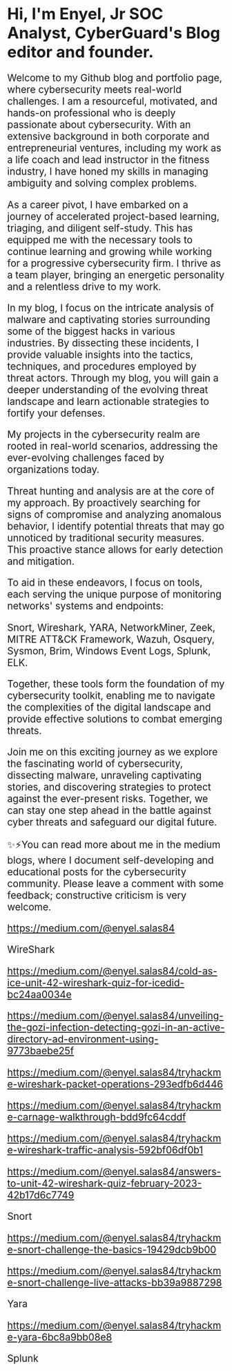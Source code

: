 




<!DOCTYPE html>
<html>
<body>

<h1 style="font-size:300%;"></h1>
<p style="font-size:160%;"></p>
<p style="font-family:courier;"></p>

<h1 style="font-size:260%;">Hi, I'm Enyel, Jr SOC Analyst, CyberGuard's Blog editor and founder.</h1>
  
<p style="font-size:160%;">Welcome to my Github blog and portfolio page, where cybersecurity meets real-world challenges. I am a resourceful, motivated, and hands-on professional who is deeply passionate about cybersecurity. With an extensive background in both corporate and entrepreneurial ventures, including my work as a life coach and lead instructor in the fitness industry, I have honed my skills in managing ambiguity and solving complex problems.</p>

<p style="font-size:160%;">As a career pivot, I have embarked on a journey of accelerated project-based learning, triaging, and diligent self-study. This has equipped me with the necessary tools to continue learning and growing while working for a progressive cybersecurity firm. I thrive as a team player, bringing an energetic personality and a relentless drive to my work.</p>

<p style="font-size:160%;">In my blog, I focus on the intricate analysis of malware and captivating stories surrounding some of the biggest hacks in various industries. By dissecting these incidents, I provide valuable insights into the tactics, techniques, and procedures employed by threat actors. Through my blog, you will gain a deeper understanding of the evolving threat landscape and learn actionable strategies to fortify your defenses.</p>

<p style="font-size:160%;">My projects in the cybersecurity realm are rooted in real-world scenarios, addressing the ever-evolving challenges faced by organizations today.</p>

<p style="font-size:160%;">Threat hunting and analysis are at the core of my approach. By proactively searching for signs of compromise and analyzing anomalous behavior, I identify potential threats that may go unnoticed by traditional security measures. This proactive stance allows for early detection and mitigation.</p>

<p style="font-size:160%;">To aid in these endeavors, I focus on tools, each serving the unique purpose of monitoring networks' systems and endpoints:</p>
<p style="font-size:160%;">Snort, Wireshark, YARA, NetworkMiner, Zeek, MITRE ATT&CK Framework, Wazuh, Osquery, Sysmon, Brim, Windows Event Logs, Splunk, ELK.</p>
<p style="font-size:160%;">Together, these tools form the foundation of my cybersecurity toolkit, enabling me to navigate the complexities of the digital landscape and provide effective solutions to combat emerging threats.</p>
  
<p style="font-size:160%;">Join me on this exciting journey as we explore the fascinating world of cybersecurity, dissecting malware, unraveling captivating stories, and discovering strategies to protect against the ever-present risks. Together, we can stay one step ahead in the battle against cyber threats and safeguard our digital future.</p>

<p style="font-size:160%;">✨⚡You can read more about me in the medium blogs, where I document self-developing and educational posts for the cybersecurity community. Please leave a comment with some feedback; constructive criticism is very welcome.</p>

<p style="font-size:160%;"><a href="https://medium.com/@enyel.salas84">https://medium.com/@enyel.salas84</a></p>

<p style="font-size:160%;">WireShark</p>
<p style="font-size:160%;"><a href="https://medium.com/@enyel.salas84/cold-as-ice-unit-42-wireshark-quiz-for-icedid-bc24aa0034e">https://medium.com/@enyel.salas84/cold-as-ice-unit-42-wireshark-quiz-for-icedid-bc24aa0034e</a></p>
<p style="font-size:160%;"><a href="https://medium.com/@enyel.salas84/unveiling-the-gozi-infection-detecting-gozi-in-an-active-directory-ad-environment-using-9773baebe25f">https://medium.com/@enyel.salas84/unveiling-the-gozi-infection-detecting-gozi-in-an-active-directory-ad-environment-using-9773baebe25f</a></p>
<p style="font-size:160%;"><a href="https://medium.com/@enyel.salas84/tryhackme-wireshark-packet-operations-293edfb6d446">https://medium.com/@enyel.salas84/tryhackme-wireshark-packet-operations-293edfb6d446</a></p>
<p style="font-size:160%;"><a href="https://medium.com/@enyel.salas84/tryhackme-carnage-walkthrough-bdd9fc64cddf">https://medium.com/@enyel.salas84/tryhackme-carnage-walkthrough-bdd9fc64cddf</a></p>
<p style="font-size:160%;"><a href="https://medium.com/@enyel.salas84/tryhackme-wireshark-traffic-analysis-592bf06df0b1">https://medium.com/@enyel.salas84/tryhackme-wireshark-traffic-analysis-592bf06df0b1</a></p>
<p style="font-size:160%;"><a href="https://medium.com/@enyel.salas84/answers-to-unit-42-wireshark-quiz-february-2023-42b17d6c7749">https://medium.com/@enyel.salas84/answers-to-unit-42-wireshark-quiz-february-2023-42b17d6c7749</a></p>

<p style="font-size:160%;">Snort</p>
<p style="font-size:160%;"><a href="https://medium.com/@enyel.salas84/tryhackme-snort-challenge-the-basics-19429dcb9b00">https://medium.com/@enyel.salas84/tryhackme-snort-challenge-the-basics-19429dcb9b00</a></p>
<p style="font-size:160%;"><a href="https://medium.com/@enyel.salas84/tryhackme-snort-challenge-live-attacks-bb39a9887298">https://medium.com/@enyel.salas84/tryhackme-snort-challenge-live-attacks-bb39a9887298</a></p>

<p style="font-size:160%;">Yara</p>
<p style="font-size:160%;"><a href="https://medium.com/@enyel.salas84/tryhackme-yara-6bc8a9bb08e8">https://medium.com/@enyel.salas84/tryhackme-yara-6bc8a9bb08e8</a></p>

<p style="font-size:160%;">Splunk</p>
<p style="font-size:160%;"><a href="https://medium.com/@enyel.salas84/some-employees-from-your-company-reported-that-they-cant-log-into-outlook-56be4b1









